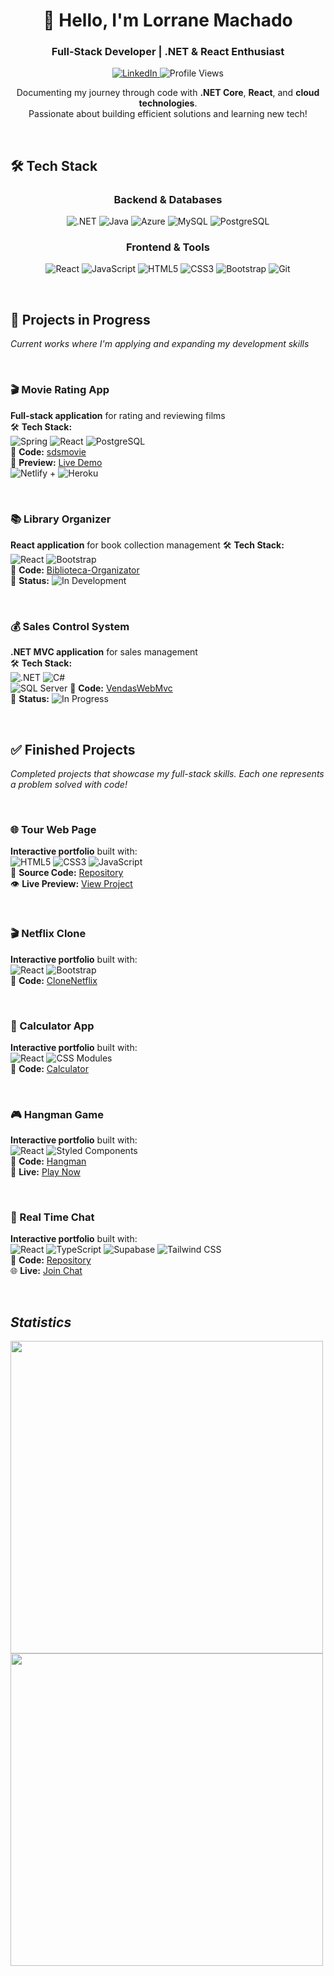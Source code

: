 <h1 align="center">👋 Hello, I'm Lorrane Machado</h1>
<h3 align="center">Full-Stack Developer | .NET & React Enthusiast</h3>

<p align="center">
  <a href="https://www.linkedin.com/in/lorrane-machado-12130aa6" target="_blank">
    <img alt="LinkedIn" src="https://img.shields.io/badge/Connect%20on%20LinkedIn-0077B5?logo=linkedin&logoColor=white&style=for-the-badge">
  </a>
  <img alt="Profile Views" src="https://komarev.com/ghpvc/?username=lorrane&label=Profile%20views&color=0e75b6&style=for-the-badge">
</p>

<p align="center">
  Documenting my journey through code with <strong>.NET Core</strong>, <strong>React</strong>, and <strong>cloud technologies</strong>.<br>
  Passionate about building efficient solutions and learning new tech!
</p>

<br>

## 🛠️ Tech Stack

<div align="center">
  
### Backend & Databases
![.NET](https://img.shields.io/badge/.NET-512BD4?logo=dotnet&logoColor=white)
![Java](https://img.shields.io/badge/Java-007396?logo=java&logoColor=white)
![Azure](https://img.shields.io/badge/Azure-0089D6?logo=microsoft-azure&logoColor=white)
![MySQL](https://img.shields.io/badge/MySQL-4479A1?logo=mysql&logoColor=white)
![PostgreSQL](https://img.shields.io/badge/PostgreSQL-4169E1?logo=postgresql&logoColor=white)

### Frontend & Tools
![React](https://img.shields.io/badge/React-61DAFB?logo=react&logoColor=black)
![JavaScript](https://img.shields.io/badge/JavaScript-F7DF1E?logo=javascript&logoColor=black)
![HTML5](https://img.shields.io/badge/HTML5-E34F26?logo=html5&logoColor=white)
![CSS3](https://img.shields.io/badge/CSS3-1572B6?logo=css3&logoColor=white)
![Bootstrap](https://img.shields.io/badge/Bootstrap-7952B3?logo=bootstrap&logoColor=white)
![Git](https://img.shields.io/badge/Git-F05032?logo=git&logoColor=white)
</div>

<br>

## 🚧 **Projects in Progress**  
*Current works where I'm applying and expanding my development skills*

<br>

### **🎬 Movie Rating App**  
**Full-stack application** for rating and reviewing films  
🛠️ **Tech Stack:**  
![Spring](https://img.shields.io/badge/-Spring-6DB33F?logo=spring&logoColor=white)
![React](https://img.shields.io/badge/-React-61DAFB?logo=react&logoColor=black)
![PostgreSQL](https://img.shields.io/badge/-PostgreSQL-4169E1?logo=postgresql&logoColor=white)  
🔗 **Code:** [sdsmovie](https://github.com/Lorrane/sdsmovie)  
🚀 **Preview:** [Live Demo](https://lorrane-dsmovie.netlify.app)  
![Netlify](https://img.shields.io/badge/Hosted_on-Netlify-00C7B7?logo=netlify&style=flat) + ![Heroku](https://img.shields.io/badge/Backend_on-Heroku-430098?logo=heroku&style=flat)

<br>

### **📚 Library Organizer**  
**React application** for book collection management 
🛠️ **Tech Stack:**  
![React](https://img.shields.io/badge/-React-61DAFB?logo=react&logoColor=black)
![Bootstrap](https://img.shields.io/badge/-Bootstrap-7952B3?logo=bootstrap&logoColor=white)  
🔗 **Code:** [Biblioteca-Organizator](https://github.com/Lorrane/Biblioteca-Organizator)  
🔧 **Status:** ![In Development](https://img.shields.io/badge/Deploy-Soon-blue)

<br>

### **💰 Sales Control System**  
**.NET MVC application** for sales management  
🛠️ **Tech Stack:**  
![.NET](https://img.shields.io/badge/-.NET-512BD4?logo=dotnet&logoColor=white)
![C#](https://img.shields.io/badge/-C%23-239120?logo=c-sharp&logoColor=white)  
![SQL Server](https://img.shields.io/badge/-SQL%20Server-CC2927?logo=microsoft-sql-server&logoColor=white)
🔗 **Code:** [VendasWebMvc](https://github.com/Lorrane/VendasWebMvc)  
🔧 **Status:** ![In Progress](https://img.shields.io/badge/Status-Active_Development-yellow)

<br>

## ✅ **Finished Projects**  
*Completed projects that showcase my full-stack skills. Each one represents a problem solved with code!*  

<br>

### **🌐 Tour Web Page**  
**Interactive portfolio** built with:  
![HTML5](https://img.shields.io/badge/-HTML5-E34F26?logo=html5&logoColor=white)
![CSS3](https://img.shields.io/badge/-CSS3-1572B6?logo=css3&logoColor=white)
![JavaScript](https://img.shields.io/badge/-JavaScript-F7DF1E?logo=javascript&logoColor=black)  
🔗 **Source Code:** [Repository](https://github.com/Lorrane/falo-mermo)  
👁️ **Live Preview:** [View Project](https://lorrane.github.io/falo-mermo)


<br>

### **🎬 Netflix Clone**  
**Interactive portfolio** built with:  
![React](https://img.shields.io/badge/-React-61DAFB?logo=react&logoColor=black)
![Bootstrap](https://img.shields.io/badge/-Bootstrap-7952B3?logo=bootstrap&logoColor=white)  
🔗 **Code:** [CloneNetflix](https://github.com/Lorrane/CloneNetflix)  
<!-- 👁️ **Live Preview:** [View Project](https://lorrane.github.io/RA) -->

<br>

### **🧮 Calculator App**  
**Interactive portfolio** built with:  
![React](https://img.shields.io/badge/-React-61DAFB?logo=react&logoColor=black)
![CSS Modules](https://img.shields.io/badge/-CSS_Modules-000000?logo=cssmodules&logoColor=white)  
🔗 **Code:** [Calculator](https://github.com/Lorrane/Calculator)  
<!-- 👁️ **Live Preview:** [View Project](https://lorrane.github.io/RA) -->

<br>

### **🎮 Hangman Game**  
**Interactive portfolio** built with:  
![React](https://img.shields.io/badge/-React-61DAFB?logo=react&logoColor=black)
![Styled Components](https://img.shields.io/badge/-Styled_Components-DB7093?logo=styledcomponents&logoColor=white)  
🔗 **Code:** [Hangman](https://github.com/Lorrane/forca)  
🚀 **Live:** [Play Now](https://lorrane.github.io/forca) 

<br>


### **💬 Real Time Chat**  
**Interactive portfolio** built with:  
![React](https://img.shields.io/badge/-React-61DAFB?logo=react&logoColor=black)
![TypeScript](https://img.shields.io/badge/-TypeScript-3178C6?logo=typescript&logoColor=white)
![Supabase](https://img.shields.io/badge/-Supabase-3ECF8E?logo=supabase&logoColor=white)
![Tailwind CSS](https://img.shields.io/badge/-Tailwind_CSS-06B6D4?logo=tailwindcss&logoColor=white)  
🔗 **Code:** [Repository](https://github.com/Lorrane/Lorranecord-Matrix)  
🌐 **Live:** [Join Chat](https://lorranecord-matrix.vercel.app)

<br>

## *Statistics*

<img width="500px" src="https://github-readme-stats.vercel.app/api?username=lorrane&show_icons=true&theme=dark"/>
<img width="500px"  src="https://github-readme-stats.vercel.app/api/top-langs/?username=lorrane&layout=compact&langs_count=6&theme=dark" />

<br>



<br>



<br>


<!-- img.shields.io/badge/[label]-[message]-[color] opções: success(verde), yellow, orange, red, blue, inactive(cinza) 
    ?style é utilizado para mudar o estilo da badge, sendo possível flat-square, plastic, for-the-badge
    ?logo é utilizado para inserir um icon no inicio da badge as possibilidades são encontradas no https://simpleicons.org/
    ?labelColor é utlizado para setar a cor do fundo do label aceita HEX, RGB, RGBA e css name colors
-->
